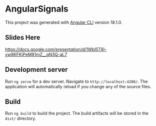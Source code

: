# AngularSignals

This project was generated with [Angular CLI](https://github.com/angular/angular-cli) version 18.1.0.

## Slides Here 

https://docs.google.com/presentation/d/1WbI5T8j-yw8KFKiPeM81mZ__gN3Q-aL7

## Development server

Run `ng serve` for a dev server. Navigate to `http://localhost:4200/`. The application will automatically reload if you change any of the source files.
 

## Build

Run `ng build` to build the project. The build artifacts will be stored in the `dist/` directory.
 